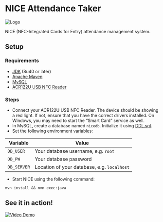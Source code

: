 # NICE Attendance Taker
![Logo](/images/NICE-icon.png)

NICE (NFC-Integrated Cards for Entry) attendance management system.

## Setup

### Requirements
- [JDK](http://www.oracle.com/technetwork/java/javase/downloads/index.html) (8u40 or later)
- [Apache Maven](https://maven.apache.org/)
- [MySQL](https://www.mysql.com/)
- [ACR122U USB NFC Reader](https://www.acs.com.hk/en/products/3/acr122u-usb-nfc-reader)

### Steps
- Connect your ACR122U USB NFC Reader. The device should be showing a red light. If not, ensure that you have the correct drivers installed. On Windows, you may need to start the “Smart Card” service as well.
- In MySQL, create a database named `nicedb`. Initialize it using [DDL.sql](/src/main/resources/com/sudicode/nice/DDL.sql).
- Set the following environment variables:

| Variable    | Value                                       |
|-------------|---------------------------------------------|
| `DB_USER`   | Your database username, e.g. `root`         |
| `DB_PW`     | Your database password                      |
| `DB_SERVER` | Location of your database, e.g. `localhost` |

- Start NICE using the following command:

```shell
mvn install && mvn exec:java
```

## See it in action!
<a href="https://vimeo.com/228209879"><img src="/images/demo.png" alt="Video Demo"></a>

